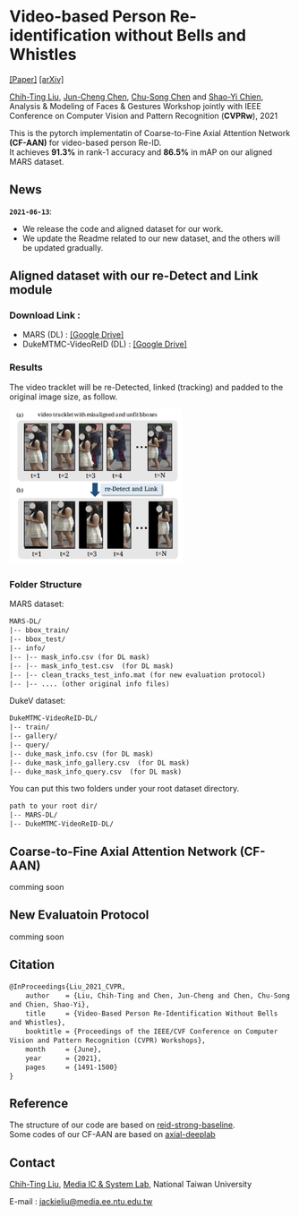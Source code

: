 # Video-based Person Re-identification without Bells and Whistles

[[Paper]](https://openaccess.thecvf.com/content/CVPR2021W/AMFG/papers/Liu_Video-Based_Person_Re-Identification_Without_Bells_and_Whistles_CVPRW_2021_paper.pdf) [[arXiv]](https://arxiv.org/pdf/2105.10678.pdf)

[Chih-Ting Liu](https://jackie840129.github.io/), [Jun-Cheng Chen](https://www.citi.sinica.edu.tw/pages/pullpull/contact_en.html), [Chu-Song Chen](https://imp.iis.sinica.edu.tw/) and [Shao-Yi Chien](http://www.ee.ntu.edu.tw/profile?id=101),<br/>Analysis & Modeling of Faces & Gestures Workshop jointly with IEEE Conference on Computer Vision and Pattern Recognition (**CVPRw**), 2021

This is the pytorch implementatin of Coarse-to-Fine Axial Attention Network **(CF-AAN)** for video-based person Re-ID. 
<br/>It achieves **91.3%** in rank-1 accuracy and **86.5%** in mAP on our aligned MARS dataset.

## News

**`2021-06-13`**: 
- We release the code and aligned dataset for our work.
- We update the Readme related to our new dataset, and the others will be updated gradually.

## Aligned dataset with our re-Detect and Link module

### Download Link : 

- MARS (DL) : [[Google Drive]](https://drive.google.com/file/d/1adP39y7xoKYX8Z4lyBtZiDTg9kZyK1Cx/view?usp=sharing)
- DukeMTMC-VideoReID (DL) : [[Google Drive]](https://drive.google.com/file/d/1JjYc1lMe3IpMlAf3otk_68H-YX84njMd/view?usp=sharing)

### Results
The video tracklet will be re-Detected, linked (tracking) and padded to the original image size, as follow.
<p align="left"><img src='imgs/DL.png' width="310pix"></p>

### Folder Structure
MARS dataset:
```
MARS-DL/
|-- bbox_train/
|-- bbox_test/
|-- info/
|-- |-- mask_info.csv (for DL mask)
|-- |-- mask_info_test.csv  (for DL mask)
|-- |-- clean_tracks_test_info.mat (for new evaluation protocol)
|-- |-- .... (other original info files)
```
DukeV dataset:
```
DukeMTMC-VideoReID-DL/
|-- train/
|-- gallery/
|-- query/
|-- duke_mask_info.csv (for DL mask)
|-- duke_mask_info_gallery.csv  (for DL mask)
|-- duke_mask_info_query.csv  (for DL mask)
```
You can put this two folders under your root dataset directory.
```
path to your root dir/
|-- MARS-DL/
|-- DukeMTMC-VideoReID-DL/
```
## Coarse-to-Fine Axial Attention Network (CF-AAN)

comming soon

## New Evaluatoin Protocol

comming soon

## Citation
```
@InProceedings{Liu_2021_CVPR,
    author    = {Liu, Chih-Ting and Chen, Jun-Cheng and Chen, Chu-Song and Chien, Shao-Yi},
    title     = {Video-Based Person Re-Identification Without Bells and Whistles},
    booktitle = {Proceedings of the IEEE/CVF Conference on Computer Vision and Pattern Recognition (CVPR) Workshops},
    month     = {June},
    year      = {2021},
    pages     = {1491-1500}
}
```
## Reference

The structure of our code are based on [reid-strong-baseline](https://github.com/michuanhaohao/reid-strong-baseline).  
Some codes of our CF-AAN are based on [axial-deeplab](https://github.com/csrhddlam/axial-deeplab)

## Contact

[Chih-Ting Liu](https://jackie840129.github.io/), [Media IC & System Lab](https://github.com/mediaic), National Taiwan University

E-mail : jackieliu@media.ee.ntu.edu.tw
